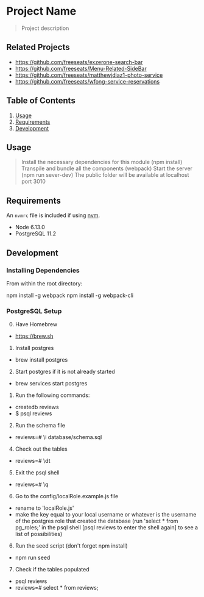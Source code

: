 # Project Name

> Project description

## Related Projects

  - https://github.com/freeseats/exzerone-search-bar
  - https://github.com/freeseats/Menu-Related-SideBar
  - https://github.com/freeseats/matthewjdiaz1-photo-service
  - https://github.com/freeseats/wfong-service-reservations

## Table of Contents

1. [Usage](#Usage)
1. [Requirements](#requirements)
1. [Development](#development)

## Usage

> Install the necessary dependencies for this module (npm install)
> Transpile and bundle all the components (webpack)
> Start the server (npm run sever-dev)
> The public folder will be available at localhost port 3010

## Requirements

An `nvmrc` file is included if using [nvm](https://github.com/creationix/nvm).

- Node 6.13.0
- PostgreSQL 11.2

## Development

### Installing Dependencies

From within the root directory:

npm install -g webpack
npm install -g webpack-cli


### PostgreSQL Setup

0) Have Homebrew
  - https://brew.sh
1) Install postgres
  - brew install postgres
2) Start postgres if it is not already started
  - brew services start postgres
1) Run the following commands:
  - createdb reviews
  - $ psql reviews
2) Run the schema file
  - reviews=# \i database/schema.sql
4) Check out the tables
  - reviews=# \dt
5) Exit the psql shell
  - reviews=# \q
6) Go to the config/localRole.example.js file
  - rename to 'localRole.js'
  - make the key equal to your local username or whatever is the username of the postgres role that created the database (run 'select * from pg_roles;' in the psql shell [psql reviews to enter the shell again] to see a list of possibilities)
6) Run the seed script (don't forget npm install)
  - npm run seed
7) Check if the tables populated
  - psql reviews
  - reviews=# select * from reviews;